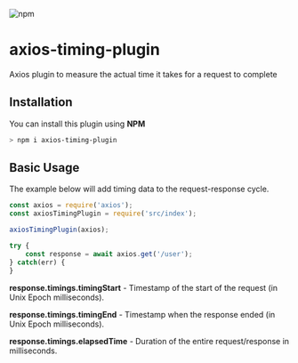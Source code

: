 ![npm](https://img.shields.io/npm/v/axios-time)


# axios-timing-plugin
Axios plugin to measure the actual time it takes for a request to complete

## Installation
You can install this plugin using **NPM**
```bash
> npm i axios-timing-plugin
```

## Basic Usage
The example below will add timing data to the request-response cycle.
```js
const axios = require('axios');
const axiosTimingPlugin = require('src/index');

axiosTimingPlugin(axios);

try {
    const response = await axios.get('/user');
} catch(err) {
}
```

**response.timings.timingStart** - Timestamp of the start of the request (in Unix Epoch milliseconds).

**response.timings.timingEnd** - Timestamp when the response ended (in Unix Epoch milliseconds).

**response.timings.elapsedTime** - Duration of the entire request/response in milliseconds.
